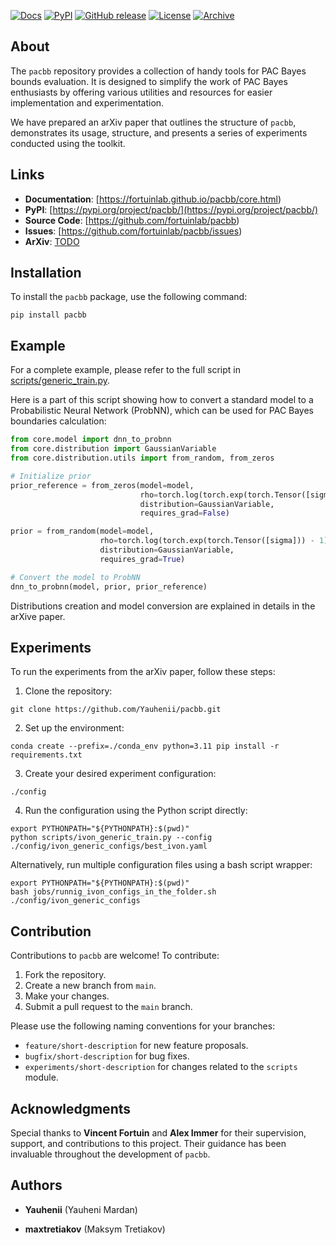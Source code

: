[![Docs](https://img.shields.io/badge/docs-latest-blue.svg)](https://yauhenii.github.io/pacbb/core.html)
[![PyPI](https://img.shields.io/pypi/v/pacbb.svg)](https://pypi.org/project/pacbb/)
[![GitHub release](https://img.shields.io/github/release/yauhenii/pacbb.svg)](https://github.com/yauhenii/pacbb/releases)
[![License](https://img.shields.io/badge/License-MIT-blue.svg)](https://opensource.org/licenses/MIT)
[![Archive](https://img.shields.io/badge/Archive-Yes-green.svg)](https://github.com/yauhenii/pacbb)

## About

The `pacbb` repository provides a collection of handy tools for PAC Bayes bounds evaluation. It is designed to simplify the work of PAC Bayes enthusiasts by offering various utilities and resources for easier implementation and experimentation.

We have prepared an arXiv paper that outlines the structure of ```pacbb```, demonstrates its usage, structure, and presents a series of experiments conducted using the toolkit.

## Links

- **Documentation**: [https://fortuinlab.github.io/pacbb/core.html)
- **PyPI**: [https://pypi.org/project/pacbb/](https://pypi.org/project/pacbb/)
- **Source Code**: [https://github.com/fortuinlab/pacbb)
- **Issues**: [https://github.com/fortuinlab/pacbb/issues)
- **ArXiv**: [TODO](https://google.com)

## Installation

To install the `pacbb` package, use the following command:

```
pip install pacbb
```

## Example

For a complete example, please refer to the full script in [scripts/generic_train.py](https://github.com/yauhenii/pacbb/blob/main/scripts/generic_train.py).

Here is a part of this script showing how to convert a standard model to a Probabilistic Neural Network (ProbNN), which can be used for PAC Bayes boundaries calculation:

```python
from core.model import dnn_to_probnn
from core.distribution import GaussianVariable
from core.distribution.utils import from_random, from_zeros

# Initialize prior
prior_reference = from_zeros(model=model, 
                             rho=torch.log(torch.exp(torch.Tensor([sigma])) - 1), 
                             distribution=GaussianVariable, 
                             requires_grad=False)

prior = from_random(model=model, 
                    rho=torch.log(torch.exp(torch.Tensor([sigma])) - 1), 
                    distribution=GaussianVariable, 
                    requires_grad=True)

# Convert the model to ProbNN
dnn_to_probnn(model, prior, prior_reference)
```

Distributions creation and model conversion are explained in details in the arXive paper.

## Experiments

To run the experiments from the arXiv paper, follow these steps:

1. Clone the repository:

```
git clone https://github.com/Yauhenii/pacbb.git
```

2. Set up the environment:

```
conda create --prefix=./conda_env python=3.11 pip install -r requirements.txt
```

3. Create your desired experiment configuration:

```
./config
```

4. Run the configuration using the Python script directly:

```
export PYTHONPATH="${PYTHONPATH}:$(pwd)" 
python scripts/ivon_generic_train.py --config ./config/ivon_generic_configs/best_ivon.yaml
```

Alternatively, run multiple configuration files using a bash script wrapper:

```
export PYTHONPATH="${PYTHONPATH}:$(pwd)" 
bash jobs/runnig_ivon_configs_in_the_folder.sh ./config/ivon_generic_configs
```


## Contribution

Contributions to `pacbb` are welcome! To contribute:

1. Fork the repository.
2. Create a new branch from `main`.
3. Make your changes.
4. Submit a pull request to the `main` branch.

Please use the following naming conventions for your branches:

- `feature/short-description` for new feature proposals.
- `bugfix/short-description` for bug fixes.
- `experiments/short-description` for changes related to the `scripts` module.

## Acknowledgments

Special thanks to **Vincent Fortuin** and **Alex Immer** for their supervision, support, and contributions to this project. Their guidance has been invaluable throughout the development of `pacbb`.


## Authors

* **Yauhenii** (Yauheni Mardan)

* **maxtretiakov** (Maksym Tretiakov)
